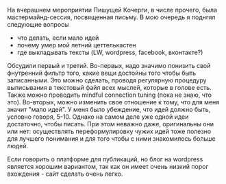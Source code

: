 На вчерашнем мероприятии Пишущей Кочерги, в числе прочего, была мастермайнд-сессия, посвященная письму. В мою очередь я поднгял следующие вопросы
- что делать, если мало идей
- почему умер мой летний цеттелькастен
- где выкладывать тексты (LW, wordpress, facebook, вконтакте?)

Обсудили первый и третий. Во-первых, надо значимо понизить свой фнутренний фильтр того, какие вещи достойны того чтобы быть записанными. Это можно сделать, проводя регулярную процедуру выписывания в текстовый файл всех мыслей, которые в голове есть. Также можно проводить mindful connection tuning (пока не знаю, что это). Во-вторых, можно изменить свое отношение к тому, что для меня значит "мало идей". У меня было убеждение, что идей должно быть, условно говоря, 5-10. Однако на самом деле уже одной идеи достаточно, чтобы писать. При этом неважно даже, оригинальны они или нет: осуществлять переформулировку чужих идей тоже полезно для лучшего понимания и для того чтобы с ними знакомилось больше людей.

Если говорить о платформе для публикаций, но блог на wordpress является хорошим вариантом, так как он имеет очень низкий порог вхождения - сайт сделать очень легко.

